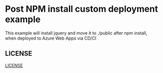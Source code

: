 # Post NPM install custom deployment example

This example will install jquery and move it to ./public after npm install, when deployed to Azure Web Apps via CD/CI

## LICENSE

[LICENSE](LICENSE)